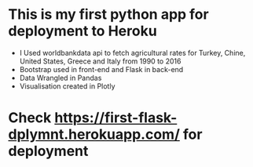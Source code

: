 # This is my first python app for deployment to Heroku

- I Used worldbankdata api to fetch agricultural rates for Turkey, Chine, United States, Greece and Italy from 1990 to 2016
- Bootstrap used in front-end and Flask in back-end
- Data Wrangled in Pandas
- Visualisation created in Plotly



# Check https://first-flask-dplymnt.herokuapp.com/ for deployment
